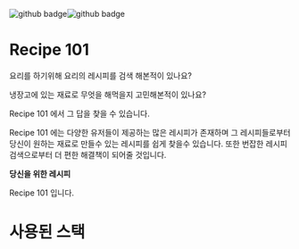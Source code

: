 ![github badge](http://img.shields.io/badge/-Project-black?style=flat-square)![github badge](http://img.shields.io/badge/-Recipe_101-lightgreen?style=flat-square)

# Recipe 101

요리를 하기위해 요리의 레시피를 검색 해본적이 있나요?

냉장고에 있는 재료로 무엇을 해먹을지 고민해본적이 있나요?

Recipe 101 에서 그 답을 찾을 수 있습니다.

Recipe 101 에는 다양한 유저들이 제공하는 많은 레시피가 존재하며 그 레시피들로부터 당신이 원하는 재료로 만들수 있는 레시피를 쉽게 찾을수 있습니다. 또한 번잡한 레시피 검색으로부터 더 편한 해결책이 되어줄 것입니다.

**당신을 위한 레시피**

Recipe 101 입니다. 

# 사용된 스택
